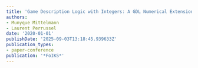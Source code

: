 ```yaml
---
title: 'Game Description Logic with Integers: A GDL Numerical Extension'
authors:
- Munyque Mittelmann
- Laurent Perrussel
date: '2020-01-01'
publishDate: '2025-09-03T13:18:45.939633Z'
publication_types:
- paper-conference
publication: '*FoIKS*'
---
```

